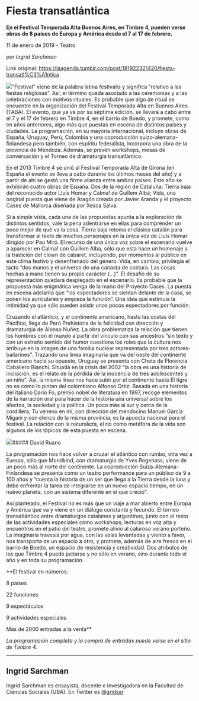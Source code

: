 # Fiesta transatlántica

**En el Festival Temporada Alta Buenos Aires, en Timbre 4, pueden verse obras de 8 países de Europa y América desde el 7 al 17 de febrero.**

11 de enero de 2019 - Teatro

_por Ingrid Sarchman_

Link original: https://laagenda.tumblr.com/post/181922321420/fiesta-transatl%C3%A1ntica

![](https://64.media.tumblr.com/dcd2a1c1f5525590a8ab859e6beddfd4/tumblr_inline_pl67v7rVmD1t6q87u_500.jpg)“Festival” viene de la palabra latina festivalis y significa “relativo a las fiestas religiosas”. Así, el término queda asociado a las ceremonias y a las celebraciones con motivos rituales. Es probable que algo de ritual se encuentre en la organización del Festival Temporada Alta en Buenos Aires (TABA). El evento, que ya va por su séptima edición, se llevará a cabo entre el 7 y el 17 de febrero en Timbre 4, en el barrio de Boedo, y promete, como en años anteriores, algo más que puestas en escena de distintos países y ciudades. La programación, en su mayoría internacional, incluye obras de España, Uruguay, Perú, Colombia y una coproducción suizo-alemana-finlandesa pero también, con espíritu federalista, incorpora una obra de la provincia de Mendoza. Además, se prevén workshops, mesas de conversación y el Torneo de dramaturgia transatlántico.


En el 2013 Timbre 4 se unió al Festival Temporada Alta de Girona (en España el evento se lleva a cabo durante los últimos meses del año) y a partir de ahí se gestó una firme alianza entre ambos países. Este año se exhibirán cuatro obras de España. Dos de la región de Cataluña: Tierra baja del reconocido actor Lluís Homar y Calma! de Guillem Albá; Vida, una original puesta que viene de Aragón creada por Javier Aranda y el proyecto Cases de Mallorca diseñada por Xesca Salvá. 


Si a simple vista, cada una de las propuestas apunta a la exploración de distintos sentidos, vale la pena adentrarse en ellas para comprender un poco mejor de qué va la cosa. Tierra baja retoma el clásico catalán para transformar al texto de muchos personajes en la única voz de Lluís Homar dirigido por Pau Miró. El recurso de una única voz sobre el escenario vuelve a aparecer en Calma! con Guillem Alba, sólo que esta hace un homenaje a la tradición del clown de cabaret, incluyendo, por momentos al público en este clima festivo y desenfrenado del género. Vida, en cambio, privilegia el tacto “dos manos y el universo de una canasta de costura. Las cosas hechas a mano tienen su propio carácter (…)”. El desafío de su representación quedará desplegado en el escenario. Es probable que la propuesta más enigmática venga de la mano del Proyecto Cases. La puesta en escena adelanta que “los espectadores se sientan delante de la casa, se ponen los auriculares y empieza la función”. Una idea que estimula la intimidad ya que sólo pueden asistir unos pocos espectadores por función.


Cruzando el atlántico, y el continente americano, hasta las costas del Pacífico, llega de Perú Prehistoria de la felicidad con dirección y dramaturgia de Alonso Nuñez. La obra problematiza la relación que tienen los hombres con el mundo a partir del vínculo con sus ancestros “sin texto y con un extraño sentido del humor cuestiona los roles que la cultura nos atribuye en la imagen de una familia nuclear representada por tres actores-bailarines”. Trazando una línea imaginaria que va del oeste del continente americano hacia su opuesto, Uruguay se presenta con Cheta de Florencia Caballero Bianchi. Situada en la crisis del 2002 “la obra es una historia de iniciación, es el relato de la pérdida de la inocencia de tres adolescentes y un niño”. Así, la misma línea nos hace subir por el continente hasta El tigre no es como lo pintan del colombiano Alfonso Ortiz. Basada en una historia del italiano Darío Fo, premio nobel de literatura en 1997, recoge elementos de la narración oral para hacer de la historia una universal sobre los afectos, la sociedad y la política. Un poco más al sur y cerca de la cordillera, Tu veneno en mí, con dirección del mendocino Manuel García Migani y con elenco de la misma provincia, es la apuesta nacional para el festival. La relación con la naturaleza, el río como metáfora de la vida son algunos de los tópicos de esta puesta en escena.


![](https://64.media.tumblr.com/dcd2a1c1f5525590a8ab859e6beddfd4/tumblr_inline_pl67v7rVmD1t6q87u_500.jpg)##### David Ruano

La programación nos hace volver a cruzar el atlántico con rumbo, otra vez a Europa, sólo que Mondkind, con dramaturgia de Yves Regenass, viene de un poco más al norte del continente. La coproducción Suiza-Alemana-Finlandesa se presenta como un teatro performance para un público de 9 a 100 años y “cuenta la historia de un ser que llega a la Tierra desde la luna y debe enfrentar la tarea de integrarse en un nuevo espacio tiempo, en un nuevo planeta, con un sistema diferente en el que creció”. 


Así planteado, el Festival no es más que un viaje a mar abierto entre Europa y América que va y viene en un diálogo constante y fecundo. El torneo transatlántico entre dramaturgos catalanes y argentinos, junto con el resto de las actividades especiales como workshops, lecturas en voz alta y encuentros en el patio del teatro, promete alivio al caluroso verano porteño. La imaginaria travesía por agua, con las velas levantadas y viento a favor, nos transporta de un espacio a otro, y promete, además de aire fresco en el barrio de Boedo, un espacio de resistencia y creatividad. Dos atributos de los que Timbre 4 puede jactarse y no sólo en verano, sino durante todo el año y en toda su programación.


**El festival en números:   

8 países  

22 funciones  

9 espectáculos  

9 actividades especiales  

Más de 2000 entradas a la venta**

  
  
*La programación completa y la compra de entradas puede verse en el sitio de Timbre 4.*



---

Ingrid Sarchman
---------------

Ingrid Sarchman es ensayista, docente e investigadora en la Facultad de Ciencias Sociales (UBA). En Twitter es [@gridsar](https://twitter.com/gridsar) 

